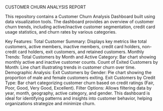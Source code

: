 CUSTOMER CHURN ANALYSIS REPORT

This repository contains a Customer Churn Analysis Dashboard built using data visualization tools. The dashboard provides an overview of customer churn trends, including active/inactive customer segmentation, credit card usage statistics, and churn rates by various categories.

Key Features:
Total Customer Summary: Displays key metrics like total customers, active members, inactive members, credit card holders, non-credit card holders, exit customers, and retained customers.
Monthly Trends:
Total Customers by Month and Active Category: Bar chart showing monthly active and inactive customer counts.
Count of Exited Customers by Month: Line chart illustrating trends in customer churn over time.
Demographic Analysis:
Exit Customers by Gender: Pie chart showing the proportion of male and female customers exiting.
Exit Customers by Credit Type: Bar chart categorizing customer churn based on credit ratings (Fair, Poor, Good, Very Good, Excellent).
Filter Options: Allows filtering data by year, month, geography, active category, and gender.
This dashboard is ideal for identifying patterns and insights into customer behavior, helping organizations strategize and minimize churn.
